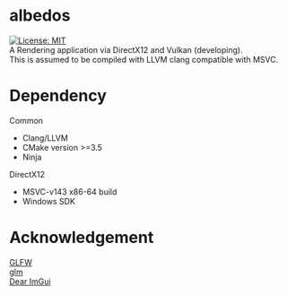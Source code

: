 # albedos
[![License: MIT](https://img.shields.io/badge/License-MIT-yellow.svg)](https://opensource.org/licenses/MIT)  
A Rendering application via DirectX12 and Vulkan (developing).  
This is assumed to be compiled with LLVM clang compatible with MSVC.

# Dependency
Common
- Clang/LLVM
- CMake version >=3.5  
- Ninja

DirectX12
- MSVC-v143 x86-64 build  
- Windows SDK

# Acknowledgement
[GLFW](https://www.glfw.org/)  
[glm](http://glm.g-truc.net/)  
[Dear ImGui](https://github.com/ocornut/imgui)